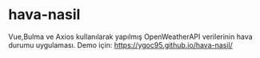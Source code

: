 # hava-nasil

Vue,Bulma ve Axios kullanılarak yapılmış OpenWeatherAPI verilerinin hava durumu uygulaması. Demo için: https://ygoc95.github.io/hava-nasil/
